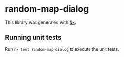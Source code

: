 # random-map-dialog

This library was generated with [Nx](https://nx.dev).

## Running unit tests

Run `nx test random-map-dialog` to execute the unit tests.

